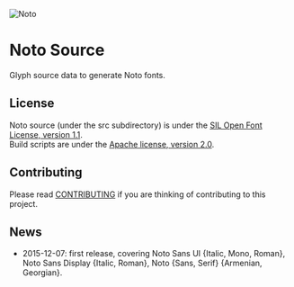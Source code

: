 ![Noto](images/noto.png)
# Noto Source
Glyph source data to generate Noto fonts.

## License

Noto source (under the src subdirectory) is under the
[SIL Open Font License, version 1.1](src/LICENSE).<br/>
Build scripts are under the [Apache license, version 2.0](LICENSE).

## Contributing

Please read [CONTRIBUTING](CONTRIBUTING.md) if you are thinking of contributing to this project.

## News

* 2015-12-07: first release, covering Noto Sans UI {Italic, Mono, Roman}, Noto Sans Display {Italic, Roman}, Noto {Sans, Serif} {Armenian, Georgian}.
